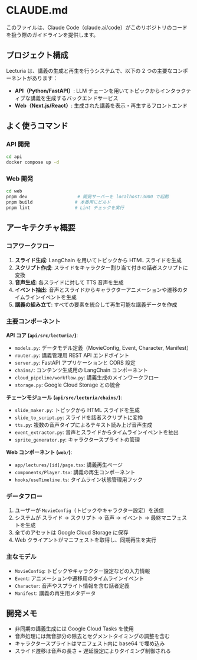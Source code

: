 # CLAUDE.md

このファイルは、Claude Code（claude.ai/code）がこのリポジトリのコードを扱う際のガイドラインを提供します。

## プロジェクト構成

Lecturia は、講義の生成と再生を行うシステムで、以下の 2 つの主要なコンポーネントがあります：

* **API（Python/FastAPI）**: LLM チェーンを用いてトピックからインタラクティブな講義を生成するバックエンドサービス
* **Web（Next.js/React）**: 生成された講義を表示・再生するフロントエンド

## よく使うコマンド

### API 開発

```bash
cd api
docker compose up -d
```

### Web 開発

```bash
cd web
pnpm dev                   # 開発サーバーを localhost:3000 で起動
pnpm build                # 本番用にビルド
pnpm lint                 # Lint チェックを実行
```

## アーキテクチャ概要

### コアワークフロー

1. **スライド生成**: LangChain を用いてトピックから HTML スライドを生成
2. **スクリプト作成**: スライドをキャラクター割り当て付きの話者スクリプトに変換
3. **音声生成**: 各スライドに対して TTS 音声を生成
4. **イベント抽出**: 音声とスライドからキャラクターアニメーションや遷移のタイムラインイベントを生成
5. **講義の組み立て**: すべての要素を統合して再生可能な講義データを作成

### 主要コンポーネント

**API コア (`api/src/lecturia/`)**:

* `models.py`: データモデル定義（MovieConfig, Event, Character, Manifest）
* `router.py`: 講義管理用 REST API エンドポイント
* `server.py`: FastAPI アプリケーションと CORS 設定
* `chains/`: コンテンツ生成用の LangChain コンポーネント
* `cloud_pipeline/workflow.py`: 講義生成のメインワークフロー
* `storage.py`: Google Cloud Storage との統合

**チェーンモジュール (`api/src/lecturia/chains/`)**:

* `slide_maker.py`: トピックから HTML スライドを生成
* `slide_to_script.py`: スライドを話者スクリプトに変換
* `tts.py`: 複数の音声タイプによるテキスト読み上げ音声生成
* `event_extractor.py`: 音声とスライドからタイムラインイベントを抽出
* `sprite_generator.py`: キャラクタースプライトの管理

**Web コンポーネント (`web/`)**:

* `app/lectures/[id]/page.tsx`: 講義再生ページ
* `components/Player.tsx`: 講義の再生コンポーネント
* `hooks/useTimeline.ts`: タイムライン状態管理用フック

### データフロー

1. ユーザーが `MovieConfig`（トピックやキャラクター設定）を送信
2. システムが スライド → スクリプト → 音声 → イベント → 最終マニフェストを生成
3. 全てのアセットは Google Cloud Storage に保存
4. Web クライアントがマニフェストを取得し、同期再生を実行

### 主なモデル

* `MovieConfig`: トピックやキャラクター設定などの入力情報
* `Event`: アニメーションや遷移用のタイムラインイベント
* `Character`: 音声やスプライト情報を含む話者定義
* `Manifest`: 講義の再生用メタデータ

## 開発メモ

* 非同期の講義生成には Google Cloud Tasks を使用
* 音声処理には無音部分の除去とセグメントタイミングの調整を含む
* キャラクタースプライトはマニフェスト内に base64 で埋め込み
* スライド遷移は音声の長さ + 遅延設定によりタイミング制御される

